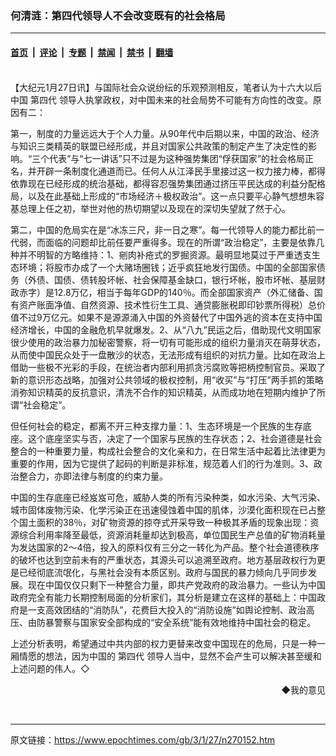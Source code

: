 ### 何清涟：第四代领导人不会改变既有的社会格局

---

#### [首页](../../../..?n270152) &nbsp;|&nbsp; [评论](../../../../../epoch-comment?n270152) &nbsp;|&nbsp; [专题](../../../../../epoch-special?n270152) &nbsp;|&nbsp; [禁闻](../../../../../epoch-news?n270152) &nbsp;|&nbsp; [禁书](../../../../../books?n270152) &nbsp;|&nbsp; [翻墙](https://github.com/gfw-breaker/nogfw/blob/master/README.md?n270152)


<div class="post_content" id="artbody" itemprop="articleBody">
 <!-- article content begin -->
 <p>
  <font color="#ffffff">
   (http://www.epochtimes.com)
  </font>
  <br/>
  【大纪元1月27日讯】与国际社会众说纷纭的乐观预测相反，笔者认为十六大以后中国
  <ok href="https://www.epochtimes.com/gb/tag/%E7%AC%AC%E5%9B%9B%E4%BB%A3.html">
   第四代
  </ok>
  领导人执掌政权，对中国未来的社会局势不可能有方向性的改变。原因有二：
 </p>
 <p>
  第一，制度的力量远远大于个人力量。从90年代中后期以来，中国的政治、经济与知识三类精英的联盟已经形成，并且对国家公共政策的制定产生了决定性的影响。“三个代表”与“七一讲话”只不过是为这种强势集团“俘获国家”的社会格局正名，并开辟一条制度化通道而已。任何人从江泽民手里接过这一权力接力棒，都得依靠现在已经形成的统治基础，都得容忍强势集团通过挤压平民达成的利益分配格局，以及在此基础上形成的“市场经济＋极权政治”。这一点只要平心静气想想朱容基总理上任之初，举世对他的热切期望以及现在的深切失望就了然于心。
 </p>
 <p>
  第二，中国的危局实在是“冰冻三尺，非一日之寒”。每一代领导人的能力都比前一代弱，而面临的问题却比前任要严重得多。现在的所谓“政治稳定”，主要是依靠几种并不明智的方略维持：1、剜肉补疮式的罗掘资源。最明显地莫过于严重透支生态环境；将股市办成了一个大赌场圈钱；近乎疯狂地发行国债。中国的全部国家债务（外债、国债、债转股坏帐、社会保障基金缺口，银行坏帐，股市坏帐、基层财政赤字）是12.8万亿，相当于每年GDP的140％。而全部国家资产（外汇储备、国有资产账面净值、自然资源、技术性衍生工具、通贷膨胀税即印钞票所得税）总价值不过9万亿元。如果不是源源涌入中国的外资替代了中国外逃的资本在支持中国经济增长，中国的金融危机早就爆发。2、从“八九”民运之后，借助现代文明国家很少使用的政治暴力加秘密警察，将一切有可能形成的组织力量消灭在萌芽状态，从而使中国民众处于一盘散沙的状态，无法形成有组织的对抗力量。比如在政治上借助一些极不光彩的手段，在统治者内部利用抓贪污腐败等把柄控制官员。采取了新的意识形态战略，加强对公共领域的极权控制，用“收买”与“打压”两手抓的策略消弥知识精英的反抗意识，清洗不合作的知识精英，从而成功地在短期内维护了所谓“社会稳定”。
 </p>
 <p>
  但任何社会的稳定，都离不开三种支撑力量：1、生态环境是一个民族的生存底座。这个底座坚实与否，决定了一个国家与民族的生存状态；2、社会道德是社会整合的一种重要力量，构成社会整合的文化亲和力，在日常生活中起着比法律更为重要的作用，因为它提供了起码的判断是非标准，规范着人们的行为准则。3、政治整合力，亦即法律与制度的约束力量。
 </p>
 <p>
  中国的生存底座已经岌岌可危，威胁人类的所有污染种类，如水污染、大气污染、城市固体废物污染、化学污染正在迅速侵蚀着中国的肌体，沙漠化面积现在已占整个国土面积的38％，对矿物资源的掠夺式开采导致一种极其矛盾的现象出现：资源综合利用率降至最低，资源消耗量却达到极高，单位国民生产总值的矿物消耗量为发达国家的2～4倍，投入的原料仅有三分之一转化为产品。整个社会道德秩序的破坏也达到空前未有的严重状态，其源头可以追溯至政府。地方基层政权行为更是已经彻底流氓化，与黑社会没有本质区别。政府与国民的暴力倾向几乎同步发展。现在中国仅仅只剩下一种整合力量，即共产党政府的政治暴力。一些认为中国政府完全有能力长期控制局面的分析家们，其分析是建立在这样的基础上：中国政府是一支高效团结的“消防队”，花费巨大投入的“消防设施”如舆论控制、政治高压、由防暴警察与国家安全部构成的“安全系统”能有效地维持中国社会的稳定。
 </p>
 <p>
  上述分析表明，希望通过中共内部的权力更替来改变中国现在的危局，只是一种一厢情愿的想法，因为中国的
  <ok href="https://www.epochtimes.com/gb/tag/%E7%AC%AC%E5%9B%9B%E4%BB%A3.html">
   第四代
  </ok>
  领导人当中，显然不会产生可以解决甚至缓和上述问题的伟人。◇
 </p>
 <div align="right">
  <ok href="sendmail.asp?p=pinglunfankui&amp;subject=评论文章读者反馈&amp;body=您好﹐我读了贵网站的文章《何清涟：第四代领导人不会改变既有的社会格局》后﹐">
   ◆我的意见
  </ok>
 </div>
 <p>
  <font color="#ffffff">
   (http://www.dajiyuan.com)
  </font>
 </p>
 <!-- article content end -->
 <div id="below_article_ad">
 </div>
</div>


---

原文链接：https://www.epochtimes.com/gb/3/1/27/n270152.htm